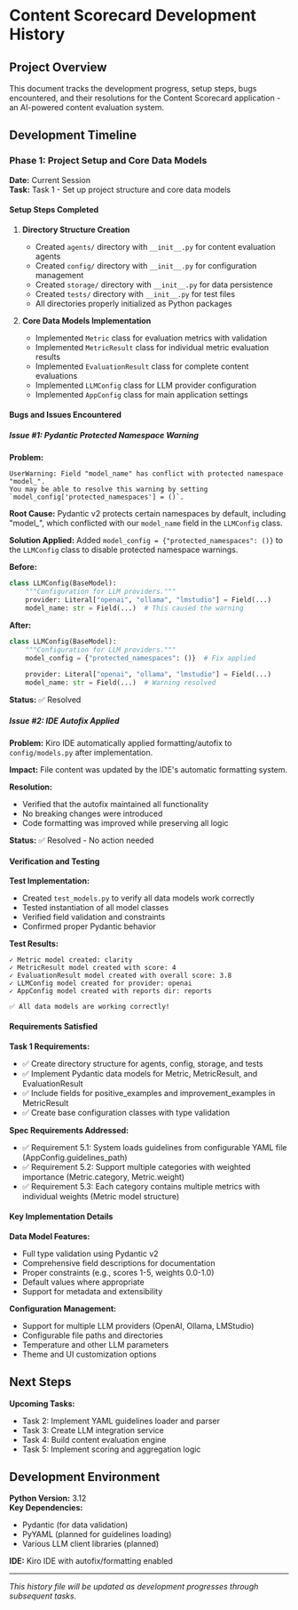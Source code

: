 # Content Scorecard Development History

## Project Overview
This document tracks the development progress, setup steps, bugs encountered, and their resolutions for the Content Scorecard application - an AI-powered content evaluation system.

## Development Timeline

### Phase 1: Project Setup and Core Data Models
**Date:** Current Session  
**Task:** Task 1 - Set up project structure and core data models

#### Setup Steps Completed

1. **Directory Structure Creation**
   - Created `agents/` directory with `__init__.py` for content evaluation agents
   - Created `config/` directory with `__init__.py` for configuration management
   - Created `storage/` directory with `__init__.py` for data persistence
   - Created `tests/` directory with `__init__.py` for test files
   - All directories properly initialized as Python packages

2. **Core Data Models Implementation**
   - Implemented `Metric` class for evaluation metrics with validation
   - Implemented `MetricResult` class for individual metric evaluation results
   - Implemented `EvaluationResult` class for complete content evaluations
   - Implemented `LLMConfig` class for LLM provider configuration
   - Implemented `AppConfig` class for main application settings

#### Bugs and Issues Encountered

##### Issue #1: Pydantic Protected Namespace Warning
**Problem:** 
```
UserWarning: Field "model_name" has conflict with protected namespace "model_".
You may be able to resolve this warning by setting `model_config['protected_namespaces'] = ()`.
```

**Root Cause:** 
Pydantic v2 protects certain namespaces by default, including "model_", which conflicted with our `model_name` field in the `LLMConfig` class.

**Solution Applied:**
Added `model_config = {"protected_namespaces": ()}` to the `LLMConfig` class to disable protected namespace warnings.

**Before:**
```python
class LLMConfig(BaseModel):
    """Configuration for LLM providers."""
    provider: Literal["openai", "ollama", "lmstudio"] = Field(...)
    model_name: str = Field(...)  # This caused the warning
```

**After:**
```python
class LLMConfig(BaseModel):
    """Configuration for LLM providers."""
    model_config = {"protected_namespaces": ()}  # Fix applied
    
    provider: Literal["openai", "ollama", "lmstudio"] = Field(...)
    model_name: str = Field(...)  # Warning resolved
```

**Status:** ✅ Resolved

##### Issue #2: IDE Autofix Applied
**Problem:** 
Kiro IDE automatically applied formatting/autofix to `config/models.py` after implementation.

**Impact:** 
File content was updated by the IDE's automatic formatting system.

**Resolution:** 
- Verified that the autofix maintained all functionality
- No breaking changes were introduced
- Code formatting was improved while preserving all logic

**Status:** ✅ Resolved - No action needed

#### Verification and Testing

**Test Implementation:**
- Created `test_models.py` to verify all data models work correctly
- Tested instantiation of all model classes
- Verified field validation and constraints
- Confirmed proper Pydantic behavior

**Test Results:**
```
✓ Metric model created: clarity
✓ MetricResult model created with score: 4
✓ EvaluationResult model created with overall score: 3.8
✓ LLMConfig model created for provider: openai
✓ AppConfig model created with reports dir: reports

✅ All data models are working correctly!
```

#### Requirements Satisfied

**Task 1 Requirements:**
- ✅ Create directory structure for agents, config, storage, and tests
- ✅ Implement Pydantic data models for Metric, MetricResult, and EvaluationResult
- ✅ Include fields for positive_examples and improvement_examples in MetricResult
- ✅ Create base configuration classes with type validation

**Spec Requirements Addressed:**
- ✅ Requirement 5.1: System loads guidelines from configurable YAML file (AppConfig.guidelines_path)
- ✅ Requirement 5.2: Support multiple categories with weighted importance (Metric.category, Metric.weight)
- ✅ Requirement 5.3: Each category contains multiple metrics with individual weights (Metric model structure)

#### Key Implementation Details

**Data Model Features:**
- Full type validation using Pydantic v2
- Comprehensive field descriptions for documentation
- Proper constraints (e.g., scores 1-5, weights 0.0-1.0)
- Default values where appropriate
- Support for metadata and extensibility

**Configuration Management:**
- Support for multiple LLM providers (OpenAI, Ollama, LMStudio)
- Configurable file paths and directories
- Temperature and other LLM parameters
- Theme and UI customization options

## Next Steps

**Upcoming Tasks:**
- Task 2: Implement YAML guidelines loader and parser
- Task 3: Create LLM integration service
- Task 4: Build content evaluation engine
- Task 5: Implement scoring and aggregation logic

## Development Environment

**Python Version:** 3.12  
**Key Dependencies:** 
- Pydantic (for data validation)
- PyYAML (planned for guidelines loading)
- Various LLM client libraries (planned)

**IDE:** Kiro IDE with autofix/formatting enabled

---

*This history file will be updated as development progresses through subsequent tasks.*